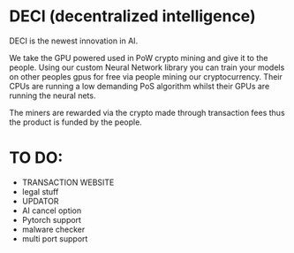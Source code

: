# DECI (decentralized intelligence)

DECI is the newest innovation in AI.

We take the GPU powered used in PoW crypto mining and give it to the people. Using our custom Neural Network library you can train your models on other peoples gpus for free
via people mining our cryptocurrency. Their CPUs are running a low demanding PoS algorithm whilst their GPUs are running the neural nets.

The miners are rewarded via the crypto made through transaction fees thus the product is funded by the people.

# TO DO:

* TRANSACTION WEBSITE
* legal stuff
* UPDATOR
* AI cancel option
* Pytorch support
* malware checker
* multi port support
